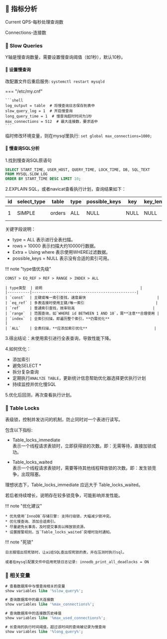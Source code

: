 ## 📌 指标分析

Current QPS-每秒处理查询数

Connections-连接数

### 🚁 Slow Queries

Y轴是慢查询数量，需要设置慢查询阈值（如1秒），默认10秒。

#### 🔧 设置慢查询

改配置文件后重启服务: `systemctl restart mysqld`

=== "/etc/my.cnf"

    ```shell
    log_output = table  # 将慢查询日志保存到表中
    slow_query_log = 1  # 开启慢查询
    long_query_time = 1  # 慢查询超时时间为1秒
    max_connections = 512  # 最大连接数，要求适中
    ```

临时修改环境变量，则在mysql里执行: `set global max_connections=1000;`

#### 🔧 慢查询SQL分析

1.找到慢查询SQL原语句

```SQL
SELECT START_TIME, USER_HOST, QUERY_TIME, LOCK_TIME, DB, SQL_TEXT
FROM MYSQL.SLOW_LOG
ORDER BY START_TIME DESC LIMIT 10;
```

2.EXPLAIN SQL，或者navicat查看执行计划，查询结果如下：

| id | select_type | table  | type | possible_keys | key  | key_len | ref  | rows  | Extra       |
|----|-------------|--------|------|---------------|------|---------|------|-------|-------------|
| 1  | SIMPLE      | orders | ALL  | NULL          | NULL | NULL    | NULL | 10000 | Using where |

关键字段说明：

- type = ALL 表示进行全表扫描。
- rows = 10000 表示扫描大约10000行数据。
- Extra = Using where 表示使用WHERE过滤数据。
- possible_keys = NULL 表示没有合适的索引可用。

!!! note "type值优先级"

    CONST > EQ_REF > REF > RANGE > INDEX > ALL

    | type类型  | 说明                                            |
    |----------|-----------------------------------------------|
    | `const`  | 主键或唯一索引查找，速度最快                                |
    | `eq_ref` | 多表连接时使用主键/唯一索引                                |
    | `ref`    | 普通索引查找，效率较高                                   |
    | `range`  | 范围查询，如`WHERE id BETWEEN 1 AND 10`，需**注意**合理使用 |
    | `index`  | 全索引扫描，即遍历整个索引，**仍需优化**                        |
    | `ALL`    | 全表扫描，**应添加索引优化**                              |

3.得出结论：未使用索引进行全表查询，导致性能下降。

4.如何优化：

- 添加索引
- 避免SELECT *
- 拆分复杂查询
- 定期执行`ANALYZE TABLE`，更新统计信息帮助优化器选择更优执行计划
- 持续监控并优化慢SQL

5.优化后回测，再次查看执行计划。

### 🚁 Table Locks

表级锁，控制并发访问的机制，防止同时对一个表进行读写。

包含以下指标:

* Table_locks_immediate  
  表示一个线程请求表锁时，立即获得锁的次数。即：无需等待，直接加锁成功。

* Table_locks_waited  
  表示一个线程请求表锁时，需要等待其他线程释放锁的次数。即：发生锁竞争，出现阻塞。

理想状态下，Table_locks_immediate 应远大于 Table_locks_waited。

若后者持续增长，说明存在较多锁竞争，可能影响并发性能。

!!! note "优化建议"

    * 优先使用`InnoDB`存储引擎: 支持行级锁，大幅减少锁冲突。
    * 优化慢查询、添加合适索引。
    * 尽量避免长事务，及时提交事务以释放锁资源。
    * 设置报警规则，当`Table_locks_waited`突增时及时通知。

!!! note "死锁"

    日志报错出现死锁时，让ai给SQL查出现死锁的表，并在压测时执行sql。

    或者在mysql配置文件中启用死锁日志记录: innodb_print_all_deadlocks = ON

### 🚁 相关变量

```sql
# 查看数据库中与慢查询相关的变量
show variables like '%slow_query%';

# 查询数据库中的最大连接数
show variables like '%max_connections%';

# 查询数据库中的连接数历史峰值
show variables like '%max_used_connections%';

# 长查询的执行时间阈值，超过该时间的查询被记录为慢查询
show variables like '%long_query%';
```
